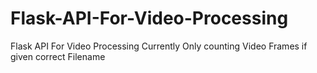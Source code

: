 # Flask-API-For-Video-Processing
Flask API For Video Processing
Currently Only counting Video Frames if given correct Filename
